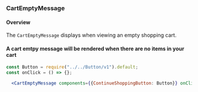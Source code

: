 ### CartEmptyMessage

#### Overview
The `CartEmptyMessage` displays when viewing an empty shopping cart.

#### A cart emtpy message will be rendered when there are no items in your cart
```jsx
const Button = require("../../Button/v1").default;
const onClick = () => {};

  <CartEmptyMessage components={{ContinueShoppingButton: Button}} onClick={onClick} />
```
